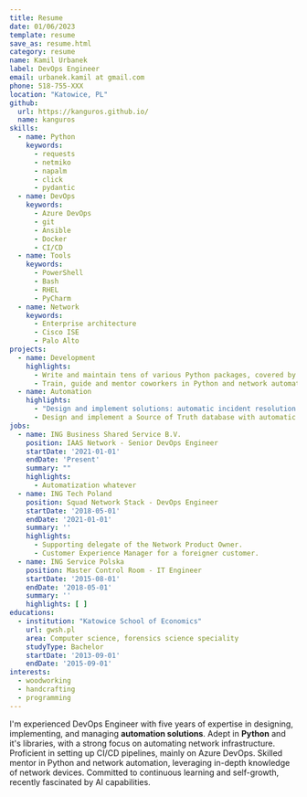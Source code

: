 ```yaml
---
title: Resume
date: 01/06/2023
template: resume
save_as: resume.html
category: resume
name: Kamil Urbanek
label: DevOps Engineer
email: urbanek.kamil at gmail.com
phone: 518-755-XXX
location: "Katowice, PL"
github:
  url: https://kanguros.github.io/
  name: kanguros
skills:
  - name: Python
    keywords:
      - requests
      - netmiko
      - napalm
      - click
      - pydantic
  - name: DevOps
    keywords:
      - Azure DevOps
      - git
      - Ansible
      - Docker
      - CI/CD
  - name: Tools
    keywords:
      - PowerShell
      - Bash
      - RHEL
      - PyCharm
  - name: Network
    keywords:
      - Enterprise architecture
      - Cisco ISE
      - Palo Alto
projects:
  - name: Development
    highlights:
      - Write and maintain tens of various Python packages, covered by CI\CD best practices.
      - Train, guide and mentor coworkers in Python and network automation.
  - name: Automation
    highlights:
      - "Design and implement solutions: automatic incident resolution on network devices and automated patching of various network devices"
      - Design and implement a Source of Truth database with automatic distribution to dependent databases.
jobs:
  - name: ING Business Shared Service B.V.
    position: IAAS Network - Senior DevOps Engineer
    startDate: '2021-01-01'
    endDate: 'Present'
    summary: ""
    highlights:
      - Automatization whatever
  - name: ING Tech Poland
    position: Squad Network Stack - DevOps Engineer
    startDate: '2018-05-01'
    endDate: '2021-01-01'
    summary: ''
    highlights:
      - Supporting delegate of the Network Product Owner.
      - Customer Experience Manager for a foreigner customer.
  - name: ING Service Polska
    position: Master Control Room - IT Engineer
    startDate: '2015-08-01'
    endDate: '2018-05-01'
    summary: ''
    highlights: [ ]
educations:
  - institution: "Katowice School of Economics"
    url: gwsh.pl
    area: Computer science, forensics science speciality
    studyType: Bachelor
    startDate: '2013-09-01'
    endDate: '2015-09-01'
interests:
  - woodworking
  - handcrafting
  - programming
---
```


I'm experienced DevOps Engineer with five years of expertise in designing, implementing, and managing **automation
solutions**. Adept in **Python** and it's libraries, with a strong focus on automating network infrastructure.
Proficient in setting up CI/CD pipelines, mainly on Azure DevOps. Skilled mentor in Python and network automation,
leveraging in-depth knowledge of network devices. Committed to continuous learning and self-growth, recently fascinated
by AI capabilities.
